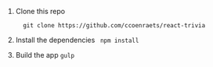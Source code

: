 1. Clone this repo
 
   ```
     git clone https://github.com/ccoenraets/react-trivia
     ```
2. Install the dependencies
       ``` 
       npm install
       ```     
3. Build the app
       ```
       gulp
         ```
       